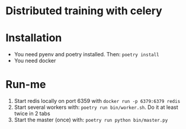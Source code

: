 # Distributed training with celery


# Installation
* You need pyenv and poetry installed. Then: `poetry install`
* You need docker

# Run-me
1. Start redis locally on port 6359 with `docker run -p 6379:6379 redis`
2. Start several workers with: `poetry run bin/worker.sh`. Do it at least twice in 2 tabs
3. Start the master (once) with: `poetry run python bin/master.py`
